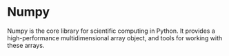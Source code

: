 # Numpy
Numpy is the core library for scientific computing in Python. It provides a high-performance multidimensional array object, and tools for working with these arrays.
